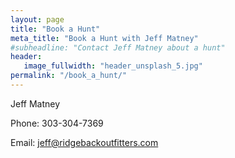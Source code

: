 ```yaml
---
layout: page
title: "Book a Hunt"
meta_title: "Book a Hunt with Jeff Matney"
#subheadline: "Contact Jeff Matney about a hunt"
header:
   image_fullwidth: "header_unsplash_5.jpg"
permalink: "/book_a_hunt/"
---
```

Jeff Matney

Phone: 303-304-7369

Email: <jeff@ridgebackoutfitters.com>

